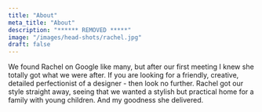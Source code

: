 ```yaml
---
title: "About"
meta_title: "About"
description: "****** REMOVED *****"
image: "/images/head-shots/rachel.jpg"
draft: false
---
```

<Testimonial>
We found Rachel on Google like many, but after our first meeting I knew she totally got what we were after. If you are looking for a friendly, creative, detailed perfectionist of a designer - then look no further. Rachel got our style straight away, seeing that we wanted a stylish but practical home for a family with young children. And my goodness she delivered.
</Testimonial>


